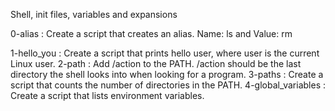 Shell, init files, variables and expansions

0-alias : Create a script that creates an alias. Name: ls and Value: rm 

1-hello_you : Create a script that prints hello user, where user is the current Linux user.
2-path : Add /action to the PATH. /action should be the last directory the shell looks into when looking for a program.
3-paths : Create a script that counts the number of directories in the PATH.
4-global_variables : Create a script that lists environment variables.
